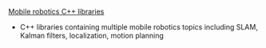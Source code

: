 [Mobile robotics C++ libraries](https://www.mrpt.org/)
- C++ libraries containing multiple mobile robotics topics including SLAM, Kalman filters, localization, motion planning
